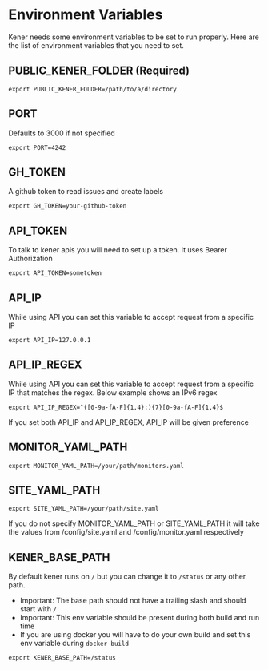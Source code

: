 # Environment Variables

Kener needs some environment variables to be set to run properly. Here are the list of environment variables that you need to set.

## PUBLIC_KENER_FOLDER (Required)

```shell
export PUBLIC_KENER_FOLDER=/path/to/a/directory
```

## PORT

Defaults to 3000 if not specified

```shell
export PORT=4242
```

## GH_TOKEN

A github token to read issues and create labels

```shell
export GH_TOKEN=your-github-token
```

## API_TOKEN

To talk to kener apis you will need to set up a token. It uses Bearer Authorization

```shell
export API_TOKEN=sometoken
```

## API_IP

While using API you can set this variable to accept request from a specific IP

```shell
export API_IP=127.0.0.1
```

## API_IP_REGEX

While using API you can set this variable to accept request from a specific IP that matches the regex. Below example shows an IPv6 regex

```shell
export API_IP_REGEX=^([0-9a-fA-F]{1,4}:){7}[0-9a-fA-F]{1,4}$
```

If you set both API_IP and API_IP_REGEX, API_IP will be given preference

## MONITOR_YAML_PATH

```shell
export MONITOR_YAML_PATH=/your/path/monitors.yaml
```

## SITE_YAML_PATH

```shell
export SITE_YAML_PATH=/your/path/site.yaml
```

If you do not specify MONITOR_YAML_PATH or SITE_YAML_PATH it will take the values from /config/site.yaml and /config/monitor.yaml respectively

## KENER_BASE_PATH

By default kener runs on `/` but you can change it to `/status` or any other path.

-   Important: The base path should not have a trailing slash and should start with `/`
-   Important: This env variable should be present during both build and run time
-   If you are using docker you will have to do your own build and set this env variable during `docker build`

```shell
export KENER_BASE_PATH=/status
```


